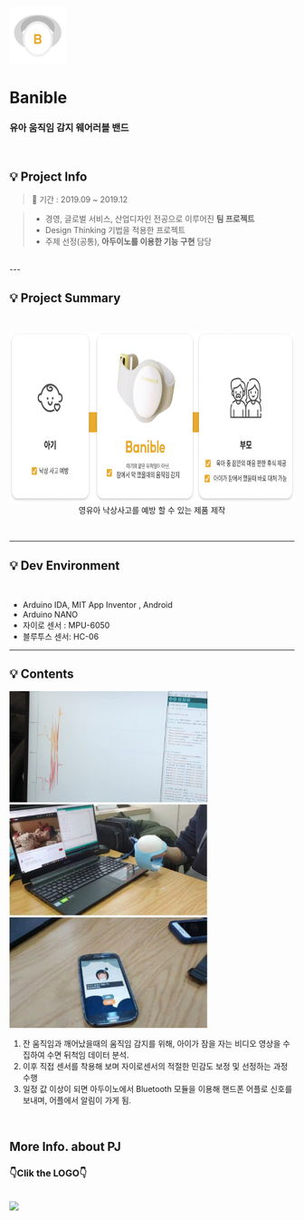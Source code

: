 <img src="img/Banible_logotype.png" height="100px" />

# **Banible**
### 유아 움직임 감지 웨어러블 밴드
<br>

## 💡 **Project Info**

>📅 기간 : 2019.09 ~ 2019.12

> - 경영, 글로벌 서비스, 산업디자인 전공으로 이루어진 **팀 프로젝트**<br>
> - Design Thinking 기법을 적용한 프로젝트<br>
> - 주제 선정(공통), **아두이노를 이용한 기능 구현** 담당
<br>
---

## 💡 **Project  Summary**
<br>

<p align="center">
  <img src="img/PJ_summury.png" height="300px" width=" " /><br>
  영유아 낙상사고를 예방 할 수 있는 제품 제작
</p>
<br>

---

## 💡 **Dev Environment**
<br>

- Arduino IDA, MIT App Inventor , Android <br>
- Arduino NANO<br>
- 자이로 센서 : MPU-6050<br>
- 블루투스 센서: HC-06<br>

---

## 💡 **Contents**

<img src="img/mpu_graph.png" width="350" /><br>
<img src="img/Movements.png" width="350" /><br>
<img src="img/app_alarm.png" width="350" /><br>

1. 잔 움직임과 깨어났을때의 움직임 감지를 위해, 아이가 잠을 자는 비디오 영상을 수집하여 수면 뒤척임 데이터 분석.<br>
2. 이후 직접 센서를 착용해 보며 자이로센서의 적절한 민감도 보정 및 선정하는 과정 수행<br>
3. 일정 값 이상이 되면 아두이노에서 Bluetooth 모듈을 이용해 핸드폰 어플로 신호를 보내며, 어플에서 알림이 가게 됨.<br>

<br>

##  **More Info. about PJ**
###  **👇Clik the LOGO👇**
<br>
<a src="https://seo0h.notion.site/Banible-IOT-3e71e7feee2e4c03a77edda62012accf">
<img src="https://img.shields.io/badge/Notion-PJ_Summary-EEEEEE?style=for-the-badge&logo=Notion&logoColor=white"/></a>
